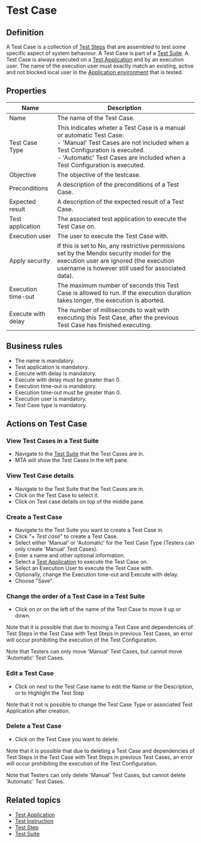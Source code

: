 # Test Case

## Definition

A Test Case is a collection of [Test Steps](test-step) that are assembled to test some specific aspect of system behaviour. A Test Case is part of a [Test Suite](test-suite).
A Test Case is always executed on a [Test Application](test-application) and by an execution user. The name of the execution user must exactly match an existing, active and not blocked local user in the [Application environment](application-environment) that is tested.

## Properties
| Name | Description |
| ----------- | ----------- |
| Name | The name of the Test Case. |
| Test Case Type | This indicates wheter a Test Case is a manual or automatic Test Case: <br /> - 'Manual' Test Cases are not included when a Test Configuration is executed. <br /> - 'Automatic' Test Cases are included when a Test Configuration is executed. |
| Objective | The objective of the testcase. |
| Preconditions | A description of the preconditions of a Test Case. |
| Expected result | A description of the expected result of a Test Case. |
| Test application | The associated test application to execute the Test Case on. |
| Execution user | The user to execute the Test Case with. |
| Apply security | If this is set to No, any restrictive permissions set by the Mendix security model for the execution user are ignored (the execution username is however still used for associated data). |
| Execution time-out | The maximum number of seconds this Test Case is allowed to run. If the execution duration takes longer, the execution is aborted. |
| Execute with delay | The number of milliseconds to wait with executing this Test Case, after the previous Test Case has finished executing. |

## Business rules
- The name is mandatory.
- Test application is mandatory. 
- Execute with delay is mandatory.
- Execute with delay must be greater than 0.
- Execution time-out is mandatory.
- Execution time-out must be greater than 0.
- Execution user is mandatory. 
- Test Case type is mandatory.

## Actions on Test Case

### View Test Cases in a Test Suite
- Navigate to the [Test Suite](test-suite) that the Test Cases are in.
- MTA will show the Test Cases in the left pane.

### View Test Case details
- Navigate to the Test Suite that the Test Cases are in.
- Click on the Test Case to select it.
- Click on Test case details on top of the middle pane.

### Create a Test Case
- Navigate to the Test Suite you want to create a Test Case in.
- Click "*+ Test case*" to create a Test Case.
- Select either 'Manual' or 'Automatic' for the Test Case Type (Testers can only create 'Manual' Test Cases).
- Enter a name and other optional information.
- Select a [Test Application](test-application) to execute the Test Case on.
- Select an Execution User to execute the Test Case with.
- Optionally, change the Execution time-out and Execute with delay.
- Choose "Save".

### Change the order of a Test Case in a Test Suite
- Click on <i class="fas fa-arrow-up"></i> or <i class="fas fa-arrow-down"></i> on the left of the name of the Test Case to move it up or down.

Note that it is possible that due to moving a Test Case and dependencies of Test Steps in the Test Case with Test Steps in previous Test Cases, an error will occur prohibiting the execution of the Test Configuration.

Note that Testers can only move 'Manual' Test Cases, but cannot move 'Automatic' Test Cases.

### Edit a Test Case
- Click on <i class="fa fa-pencil"></i> next to the Test Case name to edit the Name or the Description, or to Highlight the Test Step

Note that it not is possible to change the Test Case Type or associated Test Application after creation.

### Delete a Test Case
- Click <i class="fas fa-trash-alt"></i> on the Test Case you want to delete.

Note that it is possible that due to deleting a Test Case and dependencies of Test Steps in the Test Case with Test Steps in previous Test Cases, an error will occur prohibiting the execution of the Test Configuration.

Note that Testers can only delete 'Manual' Test Cases, but cannot delete 'Automatic' Test Cases.

## Related topics
- [Test Application](test-application)
- [Test Instruction](test-instruction)
- [Test Step](test-step)
- [Test Suite](test-suite)
